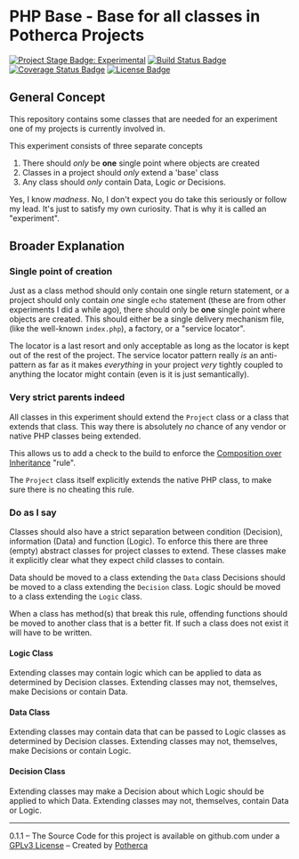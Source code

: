 # PHP Base - Base for all classes in Potherca Projects

[![Project Stage Badge: Experimental]][Project Stage Page]
[![Build Status Badge]][Travis-CI Page]
[![Coverage Status Badge]][Coveralls Page]
[![License Badge]][GPL3+]


## General Concept

This repository contains some classes that are needed for an experiment one
of my projects is currently involved in.

This experiment consists of three separate concepts

1. There should *only* be **one** single point where objects are created
2. Classes in a project should *only* extend a 'base' class
3. Any class should *only* contain Data, Logic *or* Decisions.

Yes, I know *madness*. No, I don't expect you do take this seriously or follow
my lead. It's just to satisfy my own curiosity. That is why it is called an
"experiment".

## Broader Explanation

### Single point of creation

Just as a class method should only contain one single return statement, or a
project should only contain *one* single `echo` statement (these are from other
experiments I did a while ago), there should only be **one** single point where
objects are created. This should either be a single delivery mechanism file,
(like the well-known `index.php`), a factory, or a "service locator".

The locator is a last resort and only acceptable as long as the locator is kept
out of the rest of the project. The service locator pattern really *is* an
anti-pattern as far as it makes *everything* in your project *very* tightly
coupled to anything the locator might contain (even is it is just semantically).

### Very strict parents indeed

All classes in this experiment should extend the `Project` class or a class
that extends that class. This way there is absolutely _no_ chance of any vendor
or native PHP classes being extended.

This allows us to add a check to the build to enforce the [Composition over
Inheritance] "rule".

The `Project` class itself explicitly extends the native PHP class, to make sure
there is no cheating this rule.

### Do as I say

Classes should also have a strict separation between condition (Decision),
information (Data) and function (Logic). To enforce this there are three (empty)
abstract classes for project classes to extend. These classes make it explicitly
clear what they expect child classes to contain.

Data should be moved to a class extending the `Data` class
Decisions should be moved to a class extending the `Decision` class.
Logic should be moved to a class extending the `Logic` class.

When a class has method(s) that break this rule, offending functions should be
moved to another class that is a better fit. If such a class does not exist it
will have to be written.

#### Logic Class

Extending classes may contain logic which can be applied to data as
determined by Decision classes.
Extending classes may not, themselves, make Decisions or contain Data.

#### Data Class
Extending classes may contain data that can be passed to Logic classes as
determined by Decision classes.
Extending classes may not, themselves, make Decisions or contain Logic.

#### Decision Class
Extending classes may make a Decision about which Logic should be applied to
which Data.
Extending classes may not, themselves, contain Data or Logic.

---

0.1.1 – The Source Code for this project is available on github.com under a
[GPLv3 License][GPL3+] – Created by [Potherca]


[Composition over Inheritance]: http://c2.com/cgi/wiki?CompositionInsteadOfInheritance

[GPL3+]: ./LICENSE
[Potherca]: http://pother.ca/

[Build Status Badge]: https://travis-ci.org/Potherca/PhpBase.svg
[Coverage Status Badge]: https://img.shields.io/coveralls/potherca/PhpBase.svg
[License Badge]: https://img.shields.io/badge/License-GPL3%2B-lightgray.svg
[Project Stage Badge: Experimental]: http://img.shields.io/badge/Project%20Stage-Experimental-yellow.svg

[Coveralls Page]: https://coveralls.io/r/potherca/PhpBase
[Project Stage Page]: http://bl.ocks.org/potherca/a2ae67caa3863a299ba0
[Travis-CI Page]: https://travis-ci.org/Potherca/PhpBase
